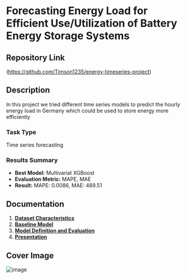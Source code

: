 # Forecasting Energy Load for Efficient Use/Utilization of Battery Energy Storage Systems

## Repository Link

(https://github.com/Timson1235/energy-timeseries-project)

## Description

In this project we tried different time series models to predict the hourly energy load in Germany which could be used to store energy more efficiently 

### Task Type

Time series forecasting

### Results Summary

- **Best Model:** Multivariat XGBoost
- **Evaluation Metric:** MAPE, MAE
- **Result:** MAPE: 0.0086, MAE: 489.51

## Documentation

1. **[Dataset Characteristics](1_DatasetCharacteristics/exploratory_data_analysis.ipynb)**
2. **[Baseline Model](2_BaselineModel/baseline_model.ipynb)**
3. **[Model Definition and Evaluation](3_Model/model_definition_evaluation)**
4. **[Presentation](4_Presentation/README.md)**

## Cover Image
![image](https://github.com/user-attachments/assets/e49ddc21-ed51-4bae-8a2a-17e1591b2700)


